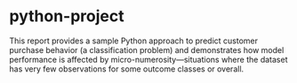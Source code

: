 # python-project
This report provides a sample Python approach to predict customer purchase behavior (a classification problem) and demonstrates how model performance is affected by micro-numerosity—situations where the dataset has very few observations for some outcome classes or overall.
